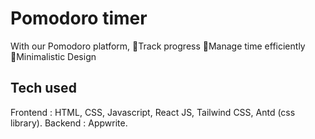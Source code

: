 # Pomodoro timer

With our Pomodoro platform,
🔵Track progress
🔵Manage time efficiently
🔵Minimalistic Design

## Tech used

Frontend : HTML, CSS, Javascript, React JS, Tailwind CSS, Antd (css library).
Backend : Appwrite.
